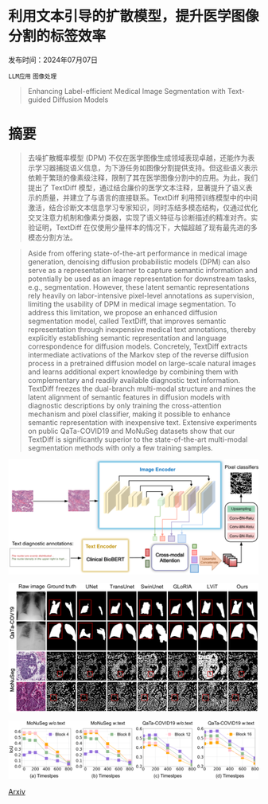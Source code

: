# 利用文本引导的扩散模型，提升医学图像分割的标签效率

发布时间：2024年07月07日

`LLM应用` `图像处理`

> Enhancing Label-efficient Medical Image Segmentation with Text-guided Diffusion Models

# 摘要

> 去噪扩散概率模型 (DPM) 不仅在医学图像生成领域表现卓越，还能作为表示学习器捕捉语义信息，为下游任务如图像分割提供支持。但这些语义表示依赖于繁琐的像素级注释，限制了其在医学图像分割中的应用。为此，我们提出了 TextDiff 模型，通过结合廉价的医学文本注释，显著提升了语义表示的质量，并建立了与语言的直接联系。TextDiff 利用预训练模型中的中间激活，结合诊断文本信息学习专家知识，同时冻结多模态结构，仅通过优化交叉注意力机制和像素分类器，实现了语义特征与诊断描述的精准对齐。实验证明，TextDiff 在仅使用少量样本的情况下，大幅超越了现有最先进的多模态分割方法。

> Aside from offering state-of-the-art performance in medical image generation, denoising diffusion probabilistic models (DPM) can also serve as a representation learner to capture semantic information and potentially be used as an image representation for downstream tasks, e.g., segmentation. However, these latent semantic representations rely heavily on labor-intensive pixel-level annotations as supervision, limiting the usability of DPM in medical image segmentation. To address this limitation, we propose an enhanced diffusion segmentation model, called TextDiff, that improves semantic representation through inexpensive medical text annotations, thereby explicitly establishing semantic representation and language correspondence for diffusion models. Concretely, TextDiff extracts intermediate activations of the Markov step of the reverse diffusion process in a pretrained diffusion model on large-scale natural images and learns additional expert knowledge by combining them with complementary and readily available diagnostic text information. TextDiff freezes the dual-branch multi-modal structure and mines the latent alignment of semantic features in diffusion models with diagnostic descriptions by only training the cross-attention mechanism and pixel classifier, making it possible to enhance semantic representation with inexpensive text. Extensive experiments on public QaTa-COVID19 and MoNuSeg datasets show that our TextDiff is significantly superior to the state-of-the-art multi-modal segmentation methods with only a few training samples.

![利用文本引导的扩散模型，提升医学图像分割的标签效率](../../../paper_images/2407.05323/x1.png)

![利用文本引导的扩散模型，提升医学图像分割的标签效率](../../../paper_images/2407.05323/x2.png)

![利用文本引导的扩散模型，提升医学图像分割的标签效率](../../../paper_images/2407.05323/x3.png)

[Arxiv](https://arxiv.org/abs/2407.05323)